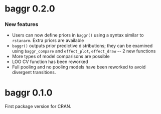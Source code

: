 # baggr 0.2.0

### New features

* Users can now define priors in `baggr()` using a syntax similar to `rstanarm`.
  Extra priors are available
* `baggr()` outputs prior predictive distributions; they can be examined using
  `baggr_compare` and `effect_plot`, `effect_draw` -- 2 new functions
* More types of model comparisons are possible
* LOO CV function has been reworked
* Full pooling and no pooling models have been reworked to avoid divergent 
  transitions.

# baggr 0.1.0

First package version for CRAN. 
